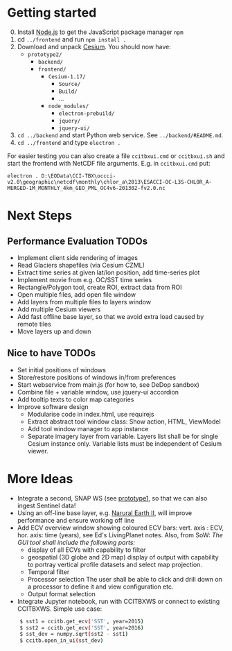 # Getting started

0. Install [Node.js](https://nodejs.org/en/download/) to get the JavaScript package manager `npm`
1. cd `../frontend` and run `npm install .`
2. Download and unpack [Cesium](https://cesiumjs.org/). You should now have:
    * `prototype2/`
      * `backend/`
      * `frontend/`
        * `Cesium-1.17/`
          * `Source/`
          * `Build/`
          * ...
        * `node_modules/`
          * `electron-prebuild/`
          * `jquery/`
          * `jquery-ui/`
3. `cd ../backend` and start Python web service. See `../backend/README.md`.
4. `cd ../frontend` and type `electron .`

For easier testing you can also create a file `ccitbxui.cmd` or `ccitbxui.sh` and start the frontend with
NetCDF file arguments. E.g. in `ccitbxui.cmd` put:

    electron . D:\EOData\CCI-TBX\occci-v2.0\geographic\netcdf\monthly\chlor_a\2013\ESACCI-OC-L3S-CHLOR_A-MERGED-1M_MONTHLY_4km_GEO_PML_OC4v6-201302-fv2.0.nc


# Next Steps

## Performance Evaluation TODOs

- Implement client side rendering of images
- Read Glaciers shapefiles (via Cesium CZML)
- Extract time series at given lat/lon position, add time-series plot
- Implement movie from e.g. OC/SST time series
- Rectangle/Polygon tool, create ROI, extract data from ROI
- Open multiple files, add open file window
- Add layers from multiple files to layers window
- Add multiple Cesium viewers
- Add fast offline base layer, so that we avoid extra load caused by remote tiles
- Move layers up and down

## Nice to have TODOs

- Set initial positions of windows
- Store/restore positions of windows in/from preferences
- Start webservice from main.js (for how to, see DeDop sandbox)
- Combine file + variable window, use jquery-ui accordion
- Add tooltip texts to color map categories
- Improve software design
  * Modularise code in index.html, use requirejs
  * Extract abstract tool window class: Show action, HTML, ViewModel
  * Add tool window manager to app instance
  * Separate imagery layer from variable. Layers list shall be for single Cesium instance only.
    Variable lists must be independent of Cesium viewer.

# More Ideas

- Integrate a second, SNAP WS (see [prototype1](../prototype1), so that we can also ingest Sentinel data!
- Using an off-line base layer, e.g. [Narural Earth II](http://www.naturalearthdata.com/downloads/10m-raster-data/10m-natural-earth-2/), will improve performance and ensure
  working off line
- Add ECV overview window showing coloured ECV bars: vert. axis : ECV, hor. axis: time (years), see Ed's LivingPlanet notes.
  Also, from SoW: _The GUI tool shall include the following parts:_
  * display of all ECVs with capability to filter
  * geospatial (3D globe and 2D map) display of output with capability to portray vertical profile datasets and select map projection.
  * Temporal filter
  * Processor selection The user shall be able to click and drill down on a processor to define it and view configuration etc.
  * Output format selection
- Integrate Jupyter notebook, run with CCITBXWS or connect to existing CCITBXWS. Simple use case:

```bash
    $ sst1 = ccitb.get_ecv('SST', year=2015)
    $ sst2 = ccitb.get_ecv('SST', year=2016)
    $ sst_dev = numpy.sqrt(sst2 - sst1)
    $ ccitb.open_in_ui(sst_dev)
```

